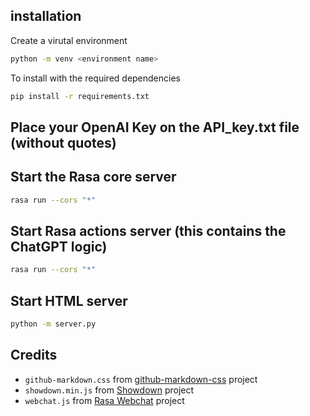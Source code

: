 ## installation

Create a virutal environment

```bash
python -m venv <environment name>
```

To install with the required dependencies

```bash
pip install -r requirements.txt
```


## Place your OpenAI Key on the API_key.txt file (without quotes)

## Start the Rasa core server
```bash
rasa run --cors "*"
```

## Start Rasa actions server (this contains the ChatGPT logic)
```bash
rasa run --cors "*"
```

## Start HTML server
```bash
python -m server.py
```



## Credits
* `github-markdown.css` from [github-markdown-css](https://github.com/sindresorhus/github-markdown-css) project
* `showdown.min.js` from [Showdown](https://github.com/showdownjs/showdown) project
* `webchat.js` from [Rasa Webchat](https://github.com/botfront/rasa-webchat) project
